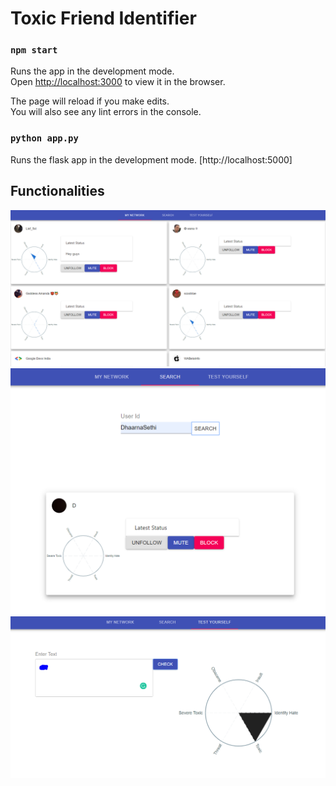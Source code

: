 # Toxic Friend Identifier

### `npm start`

Runs the app in the development mode.<br>
Open [http://localhost:3000](http://localhost:3000) to view it in the browser.

The page will reload if you make edits.<br>
You will also see any lint errors in the console.

### `python app.py`

Runs the flask app in the development mode. [http://localhost:5000]

## Functionalities
 ![Tab 1](/Capture.png)
 ![Tab 2](/Capture2.png)
 ![Tab 3](/Capture3.png)